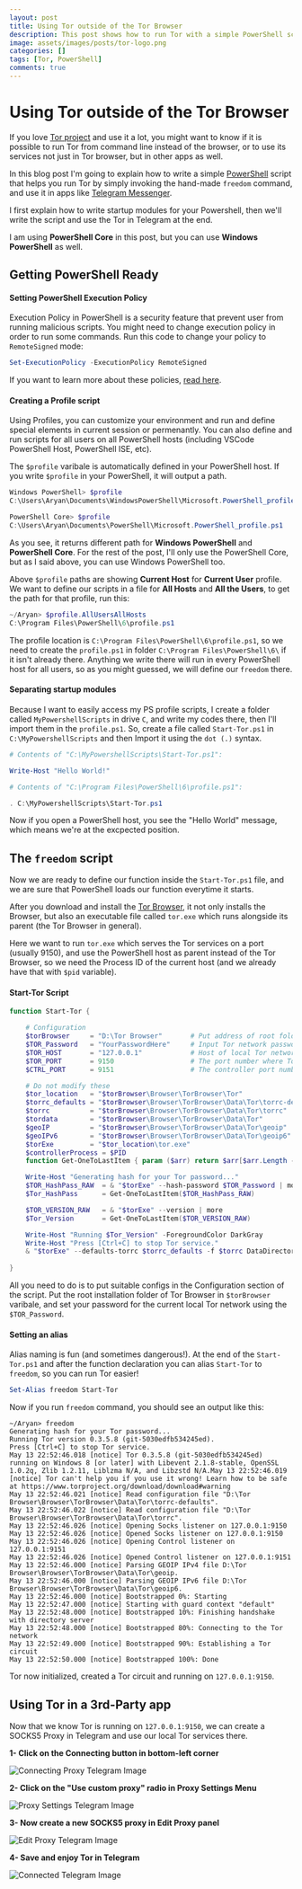 ```yaml
---
layout: post
title: Using Tor outside of the Tor Browser
description: This post shows how to run Tor with a simple PowerShell script and use it in other apps like Telegram...
image: assets/images/posts/tor-logo.png
categories: []
tags: [Tor, PowerShell]
comments: true
---
```


# Using Tor outside of the Tor Browser

If you love [Tor project](https://www.torproject.org/download) and use it a lot, you might want to know if it is possible to run Tor from command line instead of the browser, or to use its services not just in Tor browser, but in other apps as well.

In this blog post I'm going to explain how to write a simple [PowerShell](https://github.com/PowerShell/PowerShell) script that helps you run Tor by simply invoking the hand-made `freedom` command, and use it in apps like [Telegram Messenger](https://telegram.org/).

I first explain how to write startup modules for your Powershell, then we'll write the script and use the Tor in Telegram at the end.

I am using **PowerShell Core** in this post, but you can use __Windows PowerShell__ as well.

## Getting PowerShell Ready
#### Setting PowerShell Execution Policy
Execution Policy in PowerShell is a security feature that prevent user from running malicious scripts. You might need to change execution policy in order to run some commands. Run this code to change your policy to `RemoteSigned` mode:
```powershell
Set-ExecutionPolicy -ExecutionPolicy RemoteSigned
```
If you want to learn more about these policies, [read here](https://docs.microsoft.com/en-us/powershell/module/microsoft.powershell.core/about/about_execution_policies?view=powershell-6).

#### Creating a Profile script
Using Profiles, you can customize your environment and run and define special elements in current session or permenantly. You can also define and run scripts for all users on all PowerShell hosts (including VSCode PowerShell Host, PowerShell ISE, etc).

The `$profile` varibale is automatically defined in your PowerShell host. If you write `$profile` in your PowerShell, it will output a path.
```powershell
Windows PowerShell> $profile
C:\Users\Aryan\Documents\WindowsPowerShell\Microsoft.PowerShell_profile.ps1
```
```powershell
PowerShell Core> $profile
C:\Users\Aryan\Documents\PowerShell\Microsoft.PowerShell_profile.ps1
```
As you see, it returns different path for **Windows PowerShell** and **PowerShell Core**. For the rest of the post, I'll only use the PowerShell Core, but as I said above, you can use Windows PowerShell too.

Above `$profile` paths are showing __Current Host__ for __Current User__ profile.
We want to define our scripts in a file for **All Hosts** and **All the Users**, to get the path for that profile, run this:
```powershell
~/Aryan> $profile.AllUsersAllHosts
C:\Program Files\PowerShell\6\profile.ps1
```
The profile location is `C:\Program Files\PowerShell\6\profile.ps1`, so we need to create the `profile.ps1` in folder `C:\Program Files\PowerShell\6\` if it isn't already there. Anything we write there will run in every PowerShell host for all users, so as you might guessed, we will define our `freedom` there.

#### Separating startup modules
Because I want to easily access my PS profile scripts, I create a folder called `MyPowershellScripts` in drive `C`, and write my codes there, then I'll import them in the `profile.ps1`.
So, create a file called `Start-Tor.ps1` in `C:\MyPowershellScripts` and then Import it using the `dot (.)` syntax.

```powershell
# Contents of "C:\MyPowershellScripts\Start-Tor.ps1":

Write-Host "Hello World!"
```
```powershell
# Contents of "C:\Program Files\PowerShell\6\profile.ps1":

. C:\MyPowershellScripts\Start-Tor.ps1
```

Now if you open a PowerShell host, you see the "Hello World" message, which means we're at the excpected position.

## The `freedom` script
Now we are ready to define our function inside the `Start-Tor.ps1` file, and we are sure that PowerShell loads our function everytime it starts.

After you download and install the [Tor Browser](https://www.torproject.org/download), it not only installs the Browser, but also an executable file called `tor.exe` which runs alongside its parent (the Tor Browser in general).

Here we want to run `tor.exe` which serves the Tor services on a port (usually 9150), and use the PowerShell host as parent instead of the Tor Browser, so we need the Process ID of the current host (and we already have that with `$pid` variable).

#### Start-Tor Script
```powershell
function Start-Tor {

    # Configuration
    $torBrowser     = "D:\Tor Browser"       # Put address of root folder of Tor Browser here
    $TOR_Password   = "YourPasswordHere"     # Input Tor network password here
    $TOR_HOST       = "127.0.0.1"            # Host of local Tor network
    $TOR_PORT       = 9150                   # The port number where Tor runs
    $CTRL_PORT      = 9151                   # The controller port number of Tor

    # Do not modify these
    $tor_location   = "$torBrowser\Browser\TorBrowser\Tor"
    $torrc_defaults = "$torBrowser\Browser\TorBrowser\Data\Tor\torrc-defaults"
    $torrc          = "$torBrowser\Browser\TorBrowser\Data\Tor\torrc"
    $tordata        = "$torBrowser\Browser\TorBrowser\Data\Tor"
    $geoIP          = "$torBrowser\Browser\TorBrowser\Data\Tor\geoip"
    $geoIPv6        = "$torBrowser\Browser\TorBrowser\Data\Tor\geoip6"
    $torExe         = "$tor_location\tor.exe"
    $controllerProcess = $PID
    function Get-OneToLastItem { param ($arr) return $arr[$arr.Length - 2]}

    Write-Host "Generating hash for your Tor password..."
    $TOR_HashPass_RAW  = & "$torExe" --hash-password $TOR_Password | more
    $Tor_HashPass      = Get-OneToLastItem($TOR_HashPass_RAW)

    $TOR_VERSION_RAW   = & "$torExe" --version | more
    $Tor_Version       = Get-OneToLastItem($TOR_VERSION_RAW)

    Write-Host "Running $Tor_Version" -ForegroundColor DarkGray
    Write-Host "Press [Ctrl+C] to stop Tor service."
    & "$torExe" --defaults-torrc $torrc_defaults -f $torrc DataDirectory $tordata GeoIPFile $geoIP GeoIPv6File $geoIPv6 HashedControlPassword $Tor_HashPass +__ControlPort $CTRL_PORT +__SocksPort "${TOR_HOST}:$TOR_PORT IPv6Traffic PreferIPv6 KeepAliveIsolateSOCKSAuth" __OwningControllerProcess $controllerProcess | more
    
}
```

All you need to do is to put suitable configs in the Configuration section of the script. Put the root installation folder of Tor Browser in `$torBrowser` varibale, and set your password for the current local Tor network using the `$TOR_Password`.

#### Setting an alias
Alias naming is fun (and sometimes dangerous!). At the end of the `Start-Tor.ps1` and after the function declaration you can alias `Start-Tor` to `freedom`, so you can run Tor easier!

```powershell
Set-Alias freedom Start-Tor
```

Now if you run `freedom` command, you should see an output like this:
```
~/Aryan> freedom
Generating hash for your Tor password...
Running Tor version 0.3.5.8 (git-5030edfb534245ed).
Press [Ctrl+C] to stop Tor service.
May 13 22:52:46.018 [notice] Tor 0.3.5.8 (git-5030edfb534245ed) running on Windows 8 [or later] with Libevent 2.1.8-stable, OpenSSL 1.0.2q, Zlib 1.2.11, Liblzma N/A, and Libzstd N/A.May 13 22:52:46.019 [notice] Tor can't help you if you use it wrong! Learn how to be safe at https://www.torproject.org/download/download#warning
May 13 22:52:46.021 [notice] Read configuration file "D:\Tor Browser\Browser\TorBrowser\Data\Tor\torrc-defaults".
May 13 22:52:46.022 [notice] Read configuration file "D:\Tor Browser\Browser\TorBrowser\Data\Tor\torrc".
May 13 22:52:46.026 [notice] Opening Socks listener on 127.0.0.1:9150
May 13 22:52:46.026 [notice] Opened Socks listener on 127.0.0.1:9150
May 13 22:52:46.026 [notice] Opening Control listener on 127.0.0.1:9151
May 13 22:52:46.026 [notice] Opened Control listener on 127.0.0.1:9151
May 13 22:52:46.000 [notice] Parsing GEOIP IPv4 file D:\Tor Browser\Browser\TorBrowser\Data\Tor\geoip.
May 13 22:52:46.000 [notice] Parsing GEOIP IPv6 file D:\Tor Browser\Browser\TorBrowser\Data\Tor\geoip6.
May 13 22:52:46.000 [notice] Bootstrapped 0%: Starting
May 13 22:52:47.000 [notice] Starting with guard context "default"
May 13 22:52:48.000 [notice] Bootstrapped 10%: Finishing handshake with directory server
May 13 22:52:48.000 [notice] Bootstrapped 80%: Connecting to the Tor network
May 13 22:52:49.000 [notice] Bootstrapped 90%: Establishing a Tor circuit
May 13 22:52:50.000 [notice] Bootstrapped 100%: Done
```
Tor now initialized, created a Tor circuit and running on `127.0.0.1:9150`.

## Using Tor in a 3rd-Party app

Now that we know Tor is running on `127.0.0.1:9150`, we can create a SOCKS5 Proxy in Telegram and use our local Tor services there.

**1- Click on the Connecting button in bottom-left corner**

![Connecting Proxy Telegram Image](/assets/images/posts/tor-post/connecting.jpg)

**2- Click on the "Use custom proxy" radio in Proxy Settings Menu**

![Proxy Settings Telegram Image](/assets/images/posts/tor-post/proxy-settings.jpg)

**3- Now create a new SOCKS5 proxy in Edit Proxy panel**

![Edit Proxy Telegram Image](/assets/images/posts/tor-post/edit-proxy.jpg)

**4- Save and enjoy Tor in Telegram**

![Connected Telegram Image](/assets/images/posts/tor-post/connected.jpg)